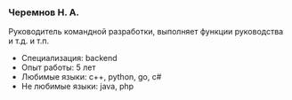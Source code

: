 ﻿### Черемнов Н. А.

Руководитель командной разработки, выполняет функции руководства и т.д. и т.п.

- Специализация: backend
- Опыт работы: 5 лет
- Любимые языки: c++, python, go, c#
- Не любимые языки: java, php
